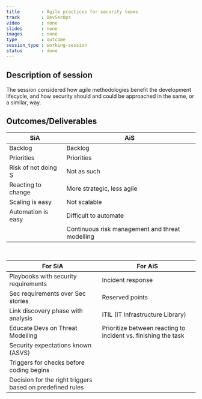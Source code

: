 ```yaml
---
title        : Agile practices for security teams
track        : DevSecOps
video        : none
slides       : none
images       : none
type         : outcome
session_type : working-session         
status       : done  
---
```


## Description of session

The session considered how agile methodologies benefit the development lifecycle, and how security should and could be approached in the same, or a similar, way.

## Outcomes/Deliverables  

| **SiA** | **AiS** |
| --------| ------- |
| Backlog |Backlog |
| Priorities | Priorities  |
| Risk of not doing S | Not as such |
| Reacting to change | More strategic, less agile |
| Scaling is easy | Not scalable |
| Automation is easy | Difficult to automate |
|                    | Continuous risk management and threat modelling |

<br />

| **For SiA** |  **For AiS** |
| ----------- |  ----------- |
| Playbooks with security requirements | Incident response |
| Sec requirements over Sec stories | Reserved points |
| Link discovery phase  with analysis | ITIL (IT Infrastructure Library) |
| Educate Devs on Threat Modelling | Prioritize between reacting to incident vs. finishing the task |
| Security expectations known (ASVS) |
| Triggers for checks before coding begins |
| Decision for the right triggers based on predefined rules |
          

